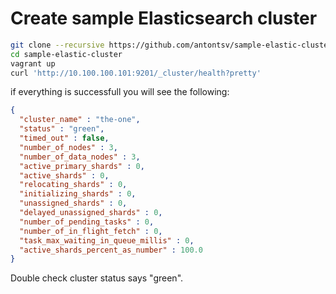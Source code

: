 # Create sample Elasticsearch cluster

```sh
git clone --recursive https://github.com/antontsv/sample-elastic-cluster.git
cd sample-elastic-cluster
vagrant up
curl 'http://10.100.100.101:9201/_cluster/health?pretty'
```

if everything is successfull you will see the following:
```json
{
  "cluster_name" : "the-one",
  "status" : "green",
  "timed_out" : false,
  "number_of_nodes" : 3,
  "number_of_data_nodes" : 3,
  "active_primary_shards" : 0,
  "active_shards" : 0,
  "relocating_shards" : 0,
  "initializing_shards" : 0,
  "unassigned_shards" : 0,
  "delayed_unassigned_shards" : 0,
  "number_of_pending_tasks" : 0,
  "number_of_in_flight_fetch" : 0,
  "task_max_waiting_in_queue_millis" : 0,
  "active_shards_percent_as_number" : 100.0
}
```
Double check cluster status says "green".
